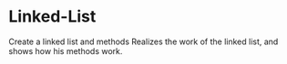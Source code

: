 # Linked-List
Create a linked list and methods
Realizes the work of the linked list, and shows how his methods work.
